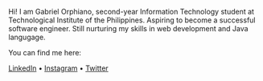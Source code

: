 Hi! I am Gabriel Orphiano, second-year Information Technology student at Technological Institute of the Philippines. Aspiring to become a successful software engineer. Still nurturing my skills in web development and Java langugage.

You can find me here: 

[LinkedIn](https://www.linkedin.com/in/gabriel-orphiano-77699a246/) • [Instagram](https://www.instagram.com/orph.no/) • [Twitter]([https://www.reddit.com/user/aihays](https://twitter.com/orphian0))


<!---
orphiano-0/orphiano-0 is a ✨ special ✨ repository because its `README.md` (this file) appears on your GitHub profile.
You can click the Preview link to take a look at your changes.
--->
